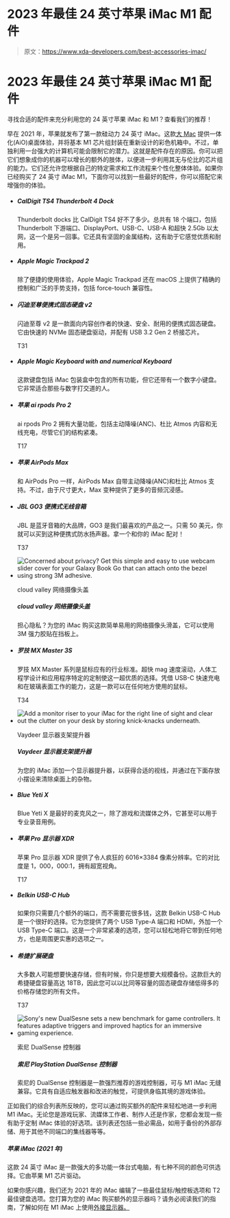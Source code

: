# 2023 年最佳 24 英寸苹果 iMac M1 配件

> 原文：<https://www.xda-developers.com/best-accessories-imac/>

# 2023 年最佳 24 英寸苹果 iMac M1 配件

寻找合适的配件来充分利用您的 24 英寸苹果 iMac 和 M1？查看我们的推荐！

早在 2021 年，苹果就发布了第一款硅动力 24 英寸 iMac。这款[大 Mac](https://www.xda-developers.com/best-macs) 提供一体化(AiO)桌面体验，并将基本 M1 芯片组封装在重新设计的彩色机箱中。不过，单独利用一台强大的计算机可能会限制它的潜力。这就是配件存在的原因。你可以把它们想象成你的机器可以增长的额外的肢体，以便进一步利用其无与伦比的芯片组的能力。它们还允许您根据自己的特定需求和工作流程来个性化整体体验。如果你已经购买了 24 英寸 iMac M1，下面你可以找到一些最好的配件，你可以搭配它来增强你的体验。

*   ##### CalDigit TS4 Thunderbolt 4 Dock

    Thunderbolt docks 比 CalDigit TS4 好不了多少。总共有 18 个端口，包括 Thunderbolt 下游端口、DisplayPort、USB-C、USB-A 和超快 2.5Gb 以太网，这一个是另一回事。它还具有坚固的金属结构，这有助于它感觉优质和耐用。

*   ##### Apple Magic Trackpad 2

    除了便捷的使用体验，Apple Magic Trackpad 还在 macOS 上提供了精确的控制和广泛的手势支持，包括 force-touch 兼容性。

*   ##### 闪迪至尊便携式固态硬盘 v2

    闪迪至尊 v2 是一款面向内容创作者的快速、安全、耐用的便携式固态硬盘。它由快速的 NVMe 固态硬盘驱动，并配有 USB 3.2 Gen 2 桥接芯片。

    T31
*   ##### Apple Magic Keyboard with and numerical Keyboard

    这款键盘包括 iMac 包装盒中包含的所有功能，但它还带有一个数字小键盘。它非常适合那些与数字打交道的人。

*   ##### 苹果 ai rpods Pro 2

    ai rpods Pro 2 拥有大量功能，包括主动降噪(ANC)、杜比 Atmos 内容和无线充电，尽管它们的结构紧凑。

    T17
*   ##### 苹果 AirPods Max

    和 AirPods Pro 一样，AirPods Max 自带主动降噪(ANC)和杜比 Atmos 支持。不过，由于尺寸更大，Max 变种提供了更多的音频沉浸感。

*   ##### JBL GO3 便携式无线音箱

    JBL 是蓝牙音箱的大品牌，GO3 是我们最喜欢的产品之一。只需 50 美元，你就可以买到这种便携式防水扬声器。拿一个和你的 iMac 配对！

    T37
*   <picture>![Concerned about privacy? Get this simple and easy to use webcam slider cover for your Galaxy Book Go that can attach onto the bezel using strong 3M adhesive.](img/f7bca8867def1699caf8ab0e0344f69e.png)</picture>

    cloud valley 网络摄像头盖

    ##### cloud valley 网络摄像头盖

    担心隐私？为您的 iMac 购买这款简单易用的网络摄像头滑盖，它可以使用 3M 强力胶贴在挡板上。

*   ##### 罗技 MX Master 3S

    罗技 MX Master 系列是鼠标应有的行业标准。超快 mag 速度滚动，人体工程学设计和应用程序特定的定制使这一超优质的选择。凭借 USB-C 快速充电和在玻璃表面工作的能力，这是一款可以在任何地方使用的鼠标。

    T34
*   <picture>![Add a monitor riser to your iMac for the right line of sight and clear out the clutter on your desk by storing knick-knacks underneath.](img/5f766b4b3c9524d80f71221ae832b693.png)</picture>

    Vaydeer 显示器支架提升器

    ##### Vaydeer 显示器支架提升器

    为您的 iMac 添加一个显示器提升器，以获得合适的视线，并通过在下面存放小摆设来清除桌面上的杂物。

*   ##### Blue Yeti X

    Blue Yeti X 是最好的麦克风之一，除了游戏和流媒体之外，它甚至可以用于专业录音用例。

*   ##### 苹果 Pro 显示器 XDR

    苹果 Pro 显示器 XDR 提供了令人疯狂的 6016×3384 像素分辨率。它的对比度是 1，000，000:1，拥有超宽视角。

    T17
*   ##### Belkin USB-C Hub

    如果你只需要几个额外的端口，而不需要花很多钱，这款 Belkin USB-C Hub 是一个很好的选择。它为您提供了两个 USB Type-A 端口和 HDMI，外加一个 USB Type-C 端口。这是一个非常紧凑的选项，您可以轻松地将它带到任何地方，也是周围更实惠的选项之一。

*   ##### 希捷扩展硬盘

    大多数人可能想要快速存储，但有时候，你只是想要大规模备份。这款巨大的希捷硬盘容量高达 18TB，因此您可以以比同等容量的固态硬盘存储低得多的价格存储您的所有文件。

    T37
*   <picture>![Sony's new DualSesne sets a new benchmark for game controllers. It features adaptive triggers and improved haptics for an immersive gaming experience. ](img/5cced880529f5b4c9c0293acc351fad3.png)</picture>

    索尼 DualSense 控制器

    ##### 索尼 PlayStation DualSense 控制器

    索尼的 DualSense 控制器是一款强烈推荐的游戏控制器，可与 M1 iMac 无缝兼容。它具有自适应触发器和改进的触觉，可提供身临其境的游戏体验。

正如我们的综合列表所反映的，您可以通过购买额外的配件来轻松地进一步利用 M1 iMac。无论您是游戏玩家、流媒体工作者、制作人还是作家，您都会发现一些有助于定制 iMac 体验的好选项。该列表还包括一些必需品，如用于备份的外部存储、用于其他不同端口的集线器等等。

##### 苹果 iMac (2021 年)

这款 24 英寸 iMac 是一款强大的多功能一体台式电脑，有七种不同的颜色可供选择。它由苹果 M1 芯片驱动。

如果你感兴趣，我们还为 2021 年的 iMac 编辑了一些最佳鼠标/触控板选项和 T2 最佳键盘选项。您打算为您的 iMac 购买额外的显示器吗？请务必阅读我们的指南，了解如何在 M1 iMac 上使用[外接显示器。](https://www.xda-developers.com/use-external-monitor-with-m1-imac/)
